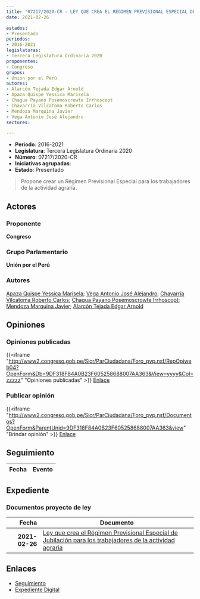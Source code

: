 ```yaml
---
title: "07217/2020-CR - LEY QUE CREA EL RÉGIMEN PREVISIONAL ESPECIAL DE JUBILACIÓN PARA LOS TRABAJADORES DE LA ACTIVIDAD AGRARIA"
date: 2021-02-26

estados:
- Presentado
periodos:
- 2016-2021
legislaturas:
- Tercera Legislatura Ordinaria 2020
proponentes:
- Congreso
grupos:
- Unión por el Perú
autores:
- Alarcón Tejada Edgar Arnold
- Apaza Quispe Yessica Marisela
- Chagua Payano Posemoscrowte Irrhoscopt
- Chavarría Vilcatoma Roberto Carlos
- Mendoza Marquina Javier
- Vega Antonio José Alejandro
sectores:

---
```

- **Periodo**: 2016-2021
- **Legislatura**: Tercera Legislatura Ordinaria 2020
- **Número**: 07217/2020-CR
- **Iniciativas agrupadas**: 
- **Estado**: Presentado

> Propone crear un Régimen Previsional Especial para los trabajadores de la actividad agraria.


## Actores

### Proponente

**Congreso**

### Grupo Parlamentario

**Unión por el Perú**

### Autores

[Apaza Quispe Yessica Marisela](mailto:mailto:yapaza@congreso.gob.pe); [Vega Antonio José Alejandro](mailto:mailto:jvegaa@congreso.gob.pe); [Chavarría Vilcatoma Roberto Carlos](mailto:mailto:rchavarria@congreso.gob.pe); [Chagua Payano Posemoscrowte Irrhoscopt](mailto:mailto:pchagua@congreso.gob.pe); [Mendoza Marquina Javier](mailto:mailto:jmendoza@congreso.gob.pe); [Alarcón Tejada Edgar Arnold](mailto:mailto:ealarcont@congreso.gob.pe)

## Opiniones

### Opiniones publicadas

{{<iframe "http://www2.congreso.gob.pe/Sicr/ParCiudadana/Foro_pvp.nsf/RepOpiweb04?OpenForm&Db=9DF318F84A0B23F605258688007AA363&View=yyyy&Col=zzzzz" "Opiniones publicadas" >}}
[Enlace](http://www2.congreso.gob.pe/Sicr/ParCiudadana/Foro_pvp.nsf/RepOpiweb04?OpenForm&Db=9DF318F84A0B23F605258688007AA363&View=yyyy&Col=zzzzz)

### Publicar opinión

{{<iframe "http://www2.congreso.gob.pe/Sicr/ParCiudadana/Foro_pvp.nsf/Documentos?OpenForm&ParentUnid=9DF318F84A0B23F605258688007AA363&view" "Brindar opinión" >}}
[Enlace](http://www2.congreso.gob.pe/Sicr/ParCiudadana/Foro_pvp.nsf/Documentos?OpenForm&ParentUnid=9DF318F84A0B23F605258688007AA363&view)


## Seguimiento

| Fecha | Evento |
|------:|--------|


## Expediente

### Documentos proyecto de ley

| Fecha | Documento |
|------:|-----------|
| **2021-02-26** | [Ley que crea el Régimen Previsional Especial de Jubilación para los trabajadores de la actividad agraria](http://www.leyes.congreso.gob.pe/Documentos/2016_2021/Proyectos_de_Ley_y_de_Resoluciones_Legislativas/PL07217-20210226.pdf) |

## Enlaces

- [Seguimiento](http://www2.congreso.gob.pe/Sicr/TraDocEstProc/CLProLey2016.nsf/f7fff46988ca05b1052578e100829cc7/a063c1d5eecd82a305258688005d8c02?OpenDocument)
- [Expediente Digital](http://www2.congreso.gob.pe/Sicr/TraDocEstProc/Expvirt_2011.nsf/visbusqptramdoc1621/07217?opendocument)


